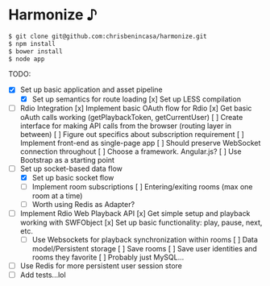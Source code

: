 Harmonize &#9834;
===

```bash
$ git clone git@github.com:chrisbenincasa/harmonize.git
$ npm install
$ bower install
$ node app
```

TODO:
- [x] Set up basic application and asset pipeline
  - [x] Set up semantics for route loading
    [x] Set up LESS compilation
- [ ] Rdio Integration
    [x] Implement basic OAuth flow for Rdio
    [x] Get basic oAuth calls working (getPlaybackToken, getCurrentUser)
    [ ] Create interface for making API calls from the browser (routing layer in between)
    [ ] Figure out specifics about subscription requirement
  [ ] Implement front-end as single-page app
    [ ] Should preserve WebSocket connection throughout
    [ ] Choose a framework. Angular.js?
    [ ] Use Bootstrap as a starting point
- [ ] Set up socket-based data flow
  - [x] Set up basic socket flow
  - [ ] Implement room subscriptions
      [ ] Entering/exiting rooms (max one room at a time)
  - [ ] Worth using Redis as Adapter?
- [ ] Implement Rdio Web Playback API
    [x] Get simple setup and playback working with SWFObject
      [x] Set up basic functionality: play, pause, next, etc.
  - [ ] Use Websockets for playback synchronization within rooms
  [ ] Data model/Persistent storage
    [ ] Save rooms
    [ ] Save user identities and rooms they favorite
    [ ] Probably just MySQL...
- [ ] Use Redis for more persistent user session store
- [ ] Add tests...lol
